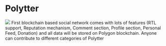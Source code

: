 # Polytter

<img src="https://repository-images.githubusercontent.com/444514632/ad253369-7248-4fb7-853e-3ef7ad980dd7"/>
First blockchain based social network comes with lots of features (RTL support, Reputation mechanism, Comment section, Profile section, Personal Feed, Donation) and all data will be stored on Polygon blockchain.
Anyone can contribute to different categories of Polytter
